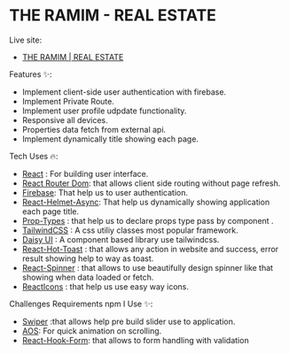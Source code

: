 # THE RAMIM - REAL ESTATE

Live site:

- [THE RAMIM | REAL ESTATE](https://the-ramim-real-estate.vercel.app/)

Features ✨:

<ul>
    <li>Implement client-side user authentication with firebase.</li>
    <li>Implement Private Route.</li>
    <li>Implement user profile udpdate functionality.</li>
    <li>Responsive all devices.</li>
    <li>Properties data fetch from external api.</li>
    <li>Implement dynamically title showing each page.</li>
</ul>

Tech Uses 🔥:

- [React](https://react.dev/) : For building user interface.
- [React Router Dom](https://reactrouter.com/en/main): that allows client side routing without page refresh.
- [Firebase](https://firebase.google.com/): That help us to user authentication.
- [React-Helmet-Async](https://www.npmjs.com/package/react-helmet-async): That help us dynamically showing application each page title.
- [Prop-Types](https://www.npmjs.com/package/prop-types) : that help us to declare props type pass by component .
- [TailwindCSS](https://tailwindcss.com/) : A css utiliy classes most popular framework.
- [Daisy UI](https://daisyui.com/) : A component based library use tailwindcss.
- [React-Hot-Toast](https://react-hot-toast.com/) : that allows any action in website and success, error result showing help to way as toast.
- [React-Spinner](https://www.npmjs.com/package/react-spinners) : that allows to use beautifully design spinner like that showing when data loaded or fetch.
- [ReactIcons](https://react-icons.github.io/react-icons/) : that help us use easy way icons.

Challenges Requirements npm I Use ✨:

- [Swiper](https://swiperjs.com/) :that allows help pre build slider use to application.
- [AOS](https://michalsnik.github.io/aos/): For quick animation on scrolling.
- [React-Hook-Form](https://react-hook-form.com/): that allows to form handling with validation
